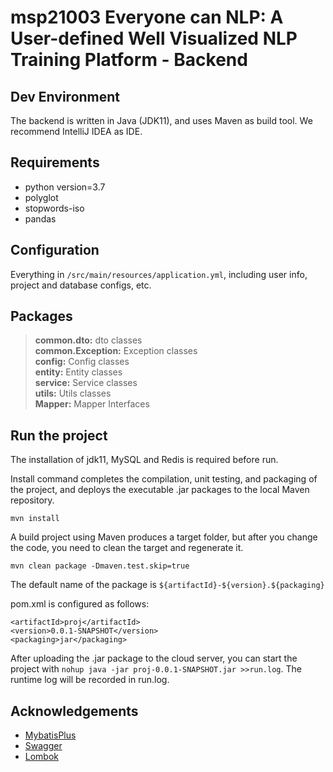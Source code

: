 # msp21003 Everyone can NLP: A User-defined Well Visualized NLP Training Platform - Backend


## Dev Environment

The backend is written in Java (JDK11), and uses Maven as build tool. We recommend IntelliJ IDEA as IDE.

## Requirements
* python version=3.7
* polyglot
* stopwords-iso
* pandas

## Configuration

Everything in `/src/main/resources/application.yml`, including user info, project and database configs, etc.

## Packages

> **common.dto:** dto classes  
> **common.Exception:** Exception classes  
> **config:** Config classes  
> **entity:** Entity classes    
> **service:** Service classes  
> **utils:** Utils classes  
> **Mapper:** Mapper Interfaces

## Run the project

The installation of jdk11, MySQL and Redis is required before run.

Install command completes the compilation, unit testing, and packaging of the project, and deploys the executable .jar packages to the local Maven repository.

`mvn install`

A build project using Maven produces a target folder, but after you change the code, you need to clean the target and regenerate it.

`mvn clean package -Dmaven.test.skip=true`

The default name of the package is `${artifactId}-${version}.${packaging}`

pom.xml is configured as follows:

```
<artifactId>proj</artifactId>
<version>0.0.1-SNAPSHOT</version>
<packaging>jar</packaging>
```

After uploading the .jar package to the cloud server, you can start the project with `nohup java -jar proj-0.0.1-SNAPSHOT.jar >>run.log`. The runtime log will be recorded in run.log.

## Acknowledgements

- [MybatisPlus](https://github.com/baomidou/mybatis-plus)
- [Swagger](https://github.com/swagger-api)
- [Lombok](https://github.com/rzwitserloot)
